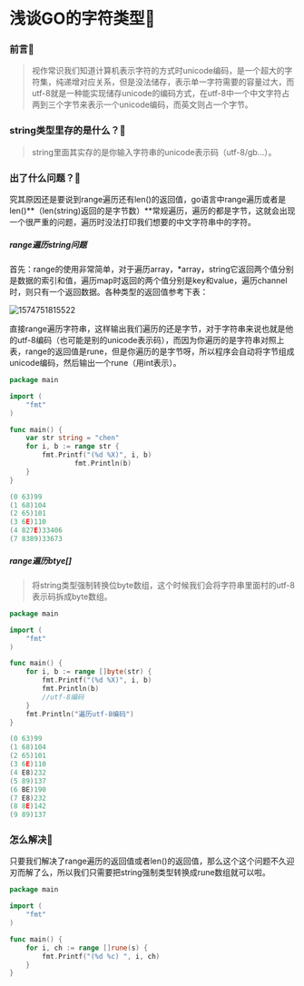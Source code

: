 # 浅谈GO的字符类型🥧

### 前言🥙

> 视作常识我们知道计算机表示字符的方式时unicode编码，是一个超大的字符集，纯递增对应关系，但是没法储存，表示单一字符需要的容量过大，而utf-8就是一种能实现储存unicode的编码方式，在utf-8中一个中文字符占两到三个字节来表示一个unicode编码，而英文则占一个字节。



### string类型里存的是什么？🍮

> string里面其实存的是你输入字符串的unicode表示码（utf-8/gb...）。



### 出了什么问题？🥠

究其原因还是要说到range遍历还有len()的返回值，go语言中range遍历或者是len()**（len(string)返回的是字节数）**常规遍历，遍历的都是字节，这就会出现一个很严重的问题，遍历时没法打印我们想要的中文字符串中的字符。

##### range遍历string问题

首先：range的使用非常简单，对于遍历array，*array，string它返回两个值分别是数据的索引和值，遍历map时返回的两个值分别是key和value，遍历channel时，则只有一个返回数据。各种类型的返回值参考下表：

![1574751815522](F:\我的笔记\image\1574751815522.png)

直接range遍历字符串，这样输出我们遍历的还是字节，对于字符串来说也就是他的utf-8编码（也可能是别的unicode表示码），而因为你遍历的是字符串对照上表，range的返回值是rune，但是你遍历的是字节呀，所以程序会自动将字节组成unicode编码，然后输出一个rune（用int表示）。

```go
package main

import (
	"fmt"
)

func main() {
	var str string = "chen"
	for i, b := range str {
		fmt.Printf("(%d %X)", i, b)
				fmt.Println(b)
	}
}

(0 63)99
(1 68)104
(2 65)101
(3 6E)110
(4 827E)33406
(7 8389)33673
```



##### range遍历btye[]

> 将string类型强制转换位byte数组，这个时候我们会将字符串里面村的utf-8表示码拆成byte数组。

```go
package main

import (
	"fmt"
)

func main() {
	for i, b := range []byte(str) {
		fmt.Printf("(%d %X)", i, b)
		fmt.Println(b)
		//utf-8编码
	}
	fmt.Println("遍历utf-8编码")
}

(0 63)99
(1 68)104
(2 65)101
(3 6E)110
(4 E8)232
(5 89)137
(6 BE)190
(7 E8)232
(8 8E)142
(9 89)137
```



### 怎么解决🍰

只要我们解决了range遍历的返回值或者len()的返回值，那么这个这个问题不久迎刃而解了么，所以我们只需要把string强制类型转换成rune数组就可以啦。

```go
package main

import (
	"fmt"
)

func main() {
	for i, ch := range []rune(s) {
		fmt.Printf("(%d %c) ", i, ch)
	}
}
```

